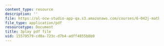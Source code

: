 ```yaml
---
content_type: resource
description: ''
file: https://ol-ocw-studio-app-qa.s3.amazonaws.com/courses/6-042j-mathematics-for-computer-science-spring-2015/15579579cd0a723cd7b4adff4855b8b9_TIpnudrzvgg.pdf
file_type: application/pdf
resourcetype: Document
title: 3play pdf file
uid: 15579579-cd0a-723c-d7b4-adff4855b8b9
---
```

